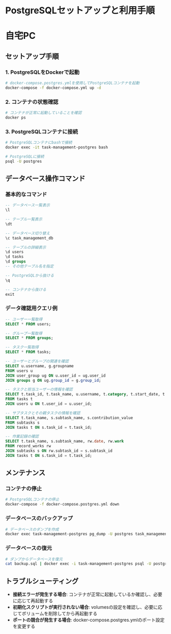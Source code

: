 # PostgreSQLセットアップと利用手順
# 自宅PC

## セットアップ手順

### 1. PostgreSQLをDockerで起動

```bash
# docker-compose.postgres.ymlを使用してPostgreSQLコンテナを起動
docker-compose -f docker-compose.yml up -d
```

### 2. コンテナの状態確認

```bash
# コンテナが正常に起動していることを確認
docker ps
```

### 3. PostgreSQLコンテナに接続

```bash
# PostgreSQLコンテナにbashで接続
docker exec -it task-management-postgres bash

# PostgreSQLに接続
psql -U postgres
```

## データベース操作コマンド

### 基本的なコマンド

```sql
-- データベース一覧表示
\l

-- テーブル一覧表示
\dt

-- データベース切り替え
\c task_management_db

-- テーブルの詳細表示
\d users
\d tasks
\d groups
-- その他テーブル名を指定

-- PostgreSQLから抜ける
\q

-- コンテナから抜ける
exit
```

### データ確認用クエリ例

```sql
-- ユーザー一覧取得
SELECT * FROM users;

-- グループ一覧取得
SELECT * FROM groups;

-- タスク一覧取得
SELECT * FROM tasks;

-- ユーザーとグループの関連を確認
SELECT u.username, g.groupname 
FROM users u 
JOIN user_group ug ON u.user_id = ug.user_id 
JOIN groups g ON ug.group_id = g.group_id;

-- タスクと担当ユーザーの情報を確認
SELECT t.task_id, t.task_name, u.username, t.category, t.start_date, t.due_date
FROM tasks t
JOIN users u ON t.user_id = u.user_id;

-- サブタスクとその親タスクの情報を確認
SELECT t.task_name, s.subtask_name, s.contribution_value
FROM subtasks s
JOIN tasks t ON s.task_id = t.task_id;

-- 作業記録の確認
SELECT t.task_name, s.subtask_name, rw.date, rw.work
FROM record_works rw
JOIN subtasks s ON rw.subtask_id = s.subtask_id
JOIN tasks t ON s.task_id = t.task_id;
```

## メンテナンス

### コンテナの停止

```bash
# PostgreSQLコンテナの停止
docker-compose -f docker-compose.postgres.yml down
```

### データベースのバックアップ

```bash
# データベースのダンプを作成
docker exec task-management-postgres pg_dump -U postgres task_management_db > backup.sql
```

### データベースの復元

```bash
# ダンプからデータベースを復元
cat backup.sql | docker exec -i task-management-postgres psql -U postgres -d task_management_db
```

## トラブルシューティング

- **接続エラーが発生する場合**: コンテナが正常に起動しているか確認し、必要に応じて再起動する
- **初期化スクリプトが実行されない場合**: volumesの設定を確認し、必要に応じてボリュームを削除してから再起動する
- **ポートの競合が発生する場合**: docker-compose.postgres.ymlのポート設定を変更する 